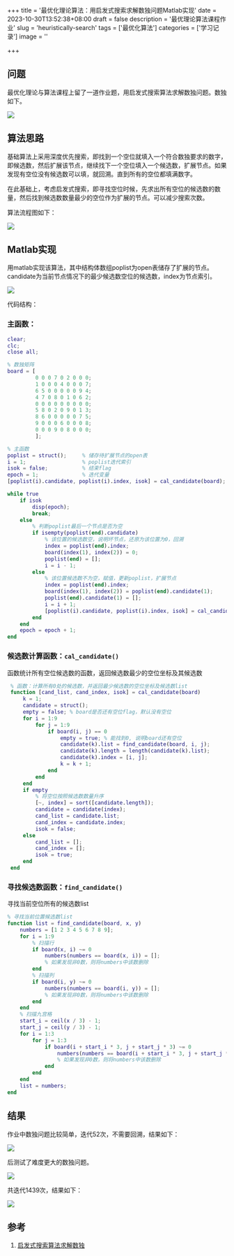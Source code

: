 +++
title = '最优化理论算法：用启发式搜索求解数独问题Matlab实现'
date = 2023-10-30T13:52:38+08:00
draft = false
description = '最优理论算法课程作业'
slug = 'heuristically-search'
tags = ['最优化算法']
categories = ['学习记录']
image = ''

+++



## 问题

最优化理论与算法课程上留了一道作业题，用启发式搜索算法求解数独问题。数独如下。

![](https://cdn.jsdelivr.net/gh/Oddyti/Resources/picgo-img/sokudu.png)

## 算法思路

基础算法上采用深度优先搜索，即找到一个空位就填入一个符合数独要求的数字，即候选数，然后扩展该节点，继续找下一个空位填入一个候选数，扩展节点。如果发现有空位没有候选数可以填，就回溯。直到所有的空位都填满数字。

在此基础上，考虑启发式搜索，即寻找空位时候，先求出所有空位的候选数的数量，然后找到候选数数量最少的空位作为扩展的节点。可以减少搜索次数。

算法流程图如下：

![](https://cdn.jsdelivr.net/gh/Oddyti/Resources/picgo-img/sokudu%E7%AE%97%E6%B3%95%E6%B5%81%E7%A8%8B%E5%9B%BE.svg)

## Matlab实现

用matlab实现该算法，其中结构体数组poplist为open表储存了扩展的节点。candidate为当前节点情况下的最少候选数空位的候选数，index为节点索引。

![](https://cdn.jsdelivr.net/gh/Oddyti/Resources/picgo-img/%E6%95%B0%E6%8D%AE%E7%BB%93%E6%9E%84.png)

代码结构：

### 主函数：

```matlab
clear;
clc;
close all;

% 数独矩阵
board = [
         0 0 0 7 0 2 0 0 0;
         1 0 0 0 4 0 0 0 7;
         6 5 0 0 0 0 0 9 4;
         4 7 0 8 0 1 0 6 2;
         0 0 0 0 0 0 0 0 0;
         5 8 0 2 0 9 0 1 3;
         8 6 0 0 0 0 0 7 5;
         9 0 0 0 6 0 0 0 8;
         0 0 0 9 0 8 0 0 0;
         ];

% 主函数
poplist = struct();     % 储存待扩展节点的open表
i = 1;                  % poplist迭代索引
isok = false;           % 结束flag
epoch = 1;              % 迭代变量
[poplist(i).candidate, poplist(i).index, isok] = cal_candidate(board);

while true
    if isok
        disp(epoch);
        break;
    else
        % 判断poplist最后一个节点是否为空
        if isempty(poplist(end).candidate)
            % 该位置的候选数空，说明坏节点，还原为该位置为0，回溯
            index = poplist(end).index;
            board(index(1), index(2)) = 0;
            poplist(end) = [];
            i = i - 1;
        else
            % 该位置候选数不为空，赋值，更新poplist，扩展节点
            index = poplist(end).index;
            board(index(1), index(2)) = poplist(end).candidate(1);
            poplist(end).candidate(1) = [];
            i = i + 1;
            [poplist(i).candidate, poplist(i).index, isok] = cal_candidate(board);
        end
    end
    epoch = epoch + 1;
end
```

### 候选数计算函数：`cal_candidate()`

函数统计所有空位候选数的函数，返回候选数最少的空位坐标及其候选数

```matlab
 % 函数：计算所有0处的候选数，并返回最少候选数的空位坐标及候选数list
 function [cand_list, cand_index, isok] = cal_candidate(board)
     k = 1;
     candidate = struct();
     empty = false; % board是否还有空位flag，默认没有空位
     for i = 1:9
         for j = 1:9
             if board(i, j) == 0
                 empty = true; % 能找到0, 说明board还有空位
                 candidate(k).list = find_candidate(board, i, j);
                 candidate(k).length = length(candidate(k).list);
                 candidate(k).index = [i, j];
                 k = k + 1;
             end
         end
     end
     if empty
         % 将空位按照候选数数量升序
         [~, index] = sort([candidate.length]);
         candidate = candidate(index);
         cand_list = candidate.list;
         cand_index = candidate.index;
         isok = false;
     else
         cand_list = [];
         cand_index = [];
         isok = true;
     end
 end
```

### 寻找候选数函数：`find_candidate()`

寻找当前空位所有的候选数list

```matlab
% 寻找当前位置候选数list
function list = find_candidate(board, x, y)
    numbers = [1 2 3 4 5 6 7 8 9];
    for i = 1:9
        % 扫描行
        if board(x, i) ~= 0
            numbers(numbers == board(x, i)) = []; 
            % 如果发现非0数，则将numbers中该数删除
        end
        % 扫描列
        if board(i, y) ~= 0
            numbers(numbers == board(i, y)) = []; 
            % 如果发现非0数，则将numbers中该数删除
        end
    end
    % 扫描九宫格
    start_i = ceil(x / 3) - 1;
    start_j = ceil(y / 3) - 1;
    for i = 1:3
        for j = 1:3
            if board(i + start_i * 3, j + start_j * 3) ~= 0
                numbers(numbers == board(i + start_i * 3, j + start_j * 3)) = []; 
                % 如果发现非0数，则将numbers中该数删除
            end
        end
    end
    list = numbers;
end
```

## 结果

作业中数独问题比较简单，迭代52次，不需要回溯，结果如下：

![](https://cdn.jsdelivr.net/gh/Oddyti/Resources/picgo-img/%E7%BB%93%E6%9E%9C.png)

后测试了难度更大的数独问题。

![](https://cdn.jsdelivr.net/gh/Oddyti/Resources/picgo-img/sokudu2.png)

共迭代1439次，结果如下：

![](https://cdn.jsdelivr.net/gh/Oddyti/Resources/picgo-img/sokudu2%E7%BB%93%E6%9E%9C.png)

## 参考

1. [启发式搜索算法求解数独](https://www.jianshu.com/p/2cc77614e88d)
